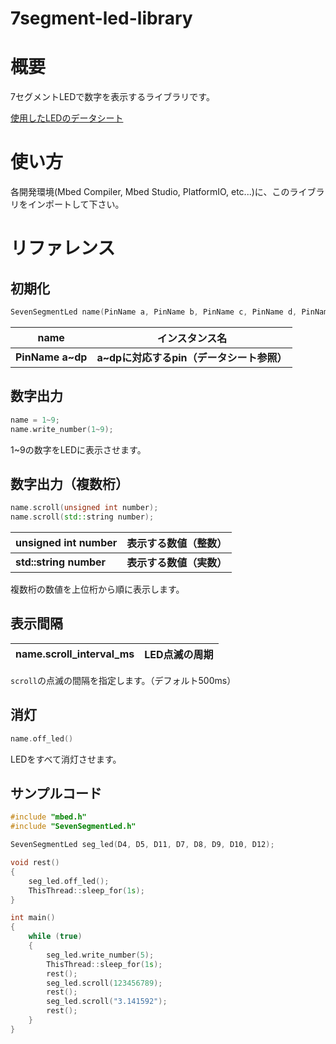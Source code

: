 # 7segment-led-library

# 概要

7セグメントLEDで数字を表示するライブラリです。

[使用したLEDのデータシート](https://akizukidenshi.com/download/ds/paralight/C-551SRD.pdf)

# 使い方

各開発環境(Mbed Compiler, Mbed Studio, PlatformIO, etc...)に、このライブラリをインポートして下さい。

# リファレンス

## 初期化

```cpp
SevenSegmentLed name(PinName a, PinName b, PinName c, PinName d, PinName e, PinName f, PinName g, PinName dp);
```

| name             | インスタンス名          |
| ---------------- | ---------------- |
| **PinName a~dp** | **a~dpに対応するpin（データシート参照）** |

## 数字出力

```cpp
name = 1~9;
name.write_number(1~9);
```

1~9の数字をLEDに表示させます。

## 数字出力（複数桁）

```cpp
name.scroll(unsigned int number);
name.scroll(std::string number);
```

| unsigned int number    | 表示する数値（整数） |
| ---------------------- | ---------- |
| **std::string number** | **表示する数値（実数）** |

複数桁の数値を上位桁から順に表示します。

## 表示間隔

| name.scroll_interval_ms | LED点滅の周期 |
|-|-|

`scroll`の点滅の間隔を指定します。（デフォルト500ms）

## 消灯

```cpp
name.off_led()
```

LEDをすべて消灯させます。

## サンプルコード

```cpp
#include "mbed.h"
#include "SevenSegmentLed.h"

SevenSegmentLed seg_led(D4, D5, D11, D7, D8, D9, D10, D12);

void rest()
{
    seg_led.off_led();
    ThisThread::sleep_for(1s);
}

int main()
{
    while (true)
    {
        seg_led.write_number(5);
        ThisThread::sleep_for(1s);
        rest();
        seg_led.scroll(123456789);
        rest();
        seg_led.scroll("3.141592");
        rest();
    }
}
```

